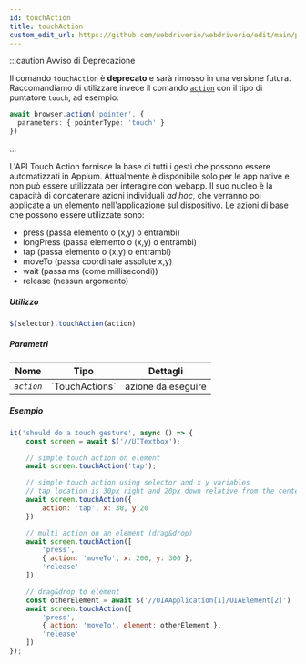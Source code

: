 ```yaml
---
id: touchAction
title: touchAction
custom_edit_url: https://github.com/webdriverio/webdriverio/edit/main/packages/webdriverio/src/commands/element/touchAction.ts
---
```


:::caution Avviso di Deprecazione

Il comando `touchAction` è __deprecato__ e sarà rimosso in una versione futura.
Raccomandiamo di utilizzare invece il comando [`action`](/docs/api/browser/action) con
il tipo di puntatore `touch`, ad esempio:

```ts
await browser.action('pointer', {
  parameters: { pointerType: 'touch' }
})
```

:::

L'API Touch Action fornisce la base di tutti i gesti che possono essere automatizzati in Appium.
Attualmente è disponibile solo per le app native e non può essere utilizzata per interagire con webapp.
Il suo nucleo è la capacità di concatenare azioni individuali _ad hoc_, che verranno poi
applicate a un elemento nell'applicazione sul dispositivo. Le azioni di base che possono essere utilizzate sono:

- press (passa elemento o (x,y) o entrambi)
- longPress (passa elemento o (x,y) o entrambi)
- tap (passa elemento o (x,y) o entrambi)
- moveTo (passa coordinate assolute x,y)
- wait (passa ms (come millisecondi))
- release (nessun argomento)

##### Utilizzo

```js
$(selector).touchAction(action)
```

##### Parametri

<table>
  <thead>
    <tr>
      <th>Nome</th><th>Tipo</th><th>Dettagli</th>
    </tr>
  </thead>
  <tbody>
    <tr>
      <td><code><var>action</var></code></td>
      <td>`TouchActions`</td>
      <td>azione da eseguire</td>
    </tr>
  </tbody>
</table>

##### Esempio

```js title="touchAction.js"
it('should do a touch gesture', async () => {
    const screen = await $('//UITextbox');

    // simple touch action on element
    await screen.touchAction('tap');

    // simple touch action using selector and x y variables
    // tap location is 30px right and 20px down relative from the center of the element
    await screen.touchAction({
        action: 'tap', x: 30, y:20
    })

    // multi action on an element (drag&drop)
    await screen.touchAction([
        'press',
        { action: 'moveTo', x: 200, y: 300 },
        'release'
    ])

    // drag&drop to element
    const otherElement = await $('//UIAApplication[1]/UIAElement[2]')
    await screen.touchAction([
        'press',
        { action: 'moveTo', element: otherElement },
        'release'
    ])
});
```